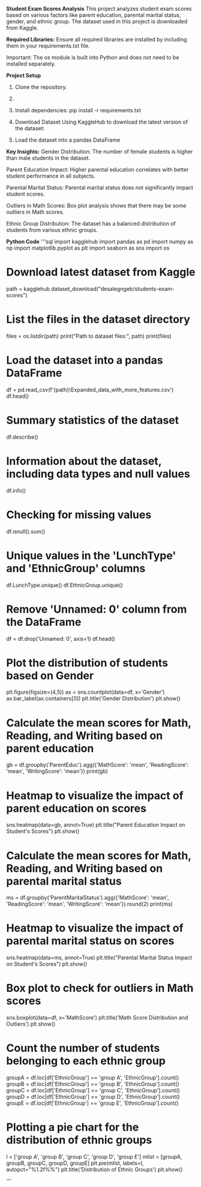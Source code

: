 **Student Exam Scores Analysis**
This project analyzes student exam scores based on various factors like parent education, parental marital status, gender, and ethnic group. The dataset used in this project is downloaded from Kaggle.

**Required Libraries:**
Ensure all required libraries are installed by including them in your requirements.txt file.

Important: The os module is built into Python and does not need to be installed separately.

**Project Setup**
1. Clone the repository.
2. 
3. Install dependencies:
pip install -r requirements.txt

5. Download Dataset
Using KaggleHub to download the latest version of the dataset:

6. Load the dataset into a pandas DataFrame


**Key Insights:**
Gender Distribution: The number of female students is higher than male students in the dataset.

Parent Education Impact: Higher parental education correlates with better student performance in all subjects.

Parental Marital Status: Parental marital status does not significantly impact student scores.

Outliers in Math Scores: Box plot analysis shows that there may be some outliers in Math scores.

Ethnic Group Distribution: The dataset has a balanced distribution of students from various ethnic groups.


**Python Code**
'''sql
import kagglehub
import pandas as pd
import numpy as np
import matplotlib.pyplot as plt
import seaborn as sns
import os

# Download latest dataset from Kaggle
path = kagglehub.dataset_download("desalegngeb/students-exam-scores")

# List the files in the dataset directory
files = os.listdir(path)
print("Path to dataset files:", path)
print(files)

# Load the dataset into a pandas DataFrame
df = pd.read_csv(f'{path}\\Expanded_data_with_more_features.csv')
df.head()

# Summary statistics of the dataset
df.describe()

# Information about the dataset, including data types and null values
df.info()

# Checking for missing values
df.isnull().sum()

# Unique values in the 'LunchType' and 'EthnicGroup' columns
df.LunchType.unique()
df.EthnicGroup.unique()

# Remove 'Unnamed: 0' column from the DataFrame
df = df.drop('Unnamed: 0', axis=1)
df.head()

# Plot the distribution of students based on Gender
plt.figure(figsize=(4,5))
ax = sns.countplot(data=df, x='Gender')
ax.bar_label(ax.containers[0])
plt.title('Gender Distribution')
plt.show()

# Calculate the mean scores for Math, Reading, and Writing based on parent education
gb = df.groupby('ParentEduc').agg({'MathScore': 'mean', 'ReadingScore': 'mean', 'WritingScore': 'mean'})
print(gb)

# Heatmap to visualize the impact of parent education on scores
sns.heatmap(data=gb, annot=True)
plt.title("Parent Education Impact on Student's Scores")
plt.show()

# Calculate the mean scores for Math, Reading, and Writing based on parental marital status
ms = df.groupby('ParentMaritalStatus').agg({'MathScore': 'mean', 'ReadingScore': 'mean', 'WritingScore': 'mean'}).round(2)
print(ms)

# Heatmap to visualize the impact of parental marital status on scores
sns.heatmap(data=ms, annot=True)
plt.title("Parental Marital Status Impact on Student's Scores")
plt.show()

# Box plot to check for outliers in Math scores
sns.boxplot(data=df, x='MathScore')
plt.title('Math Score Distribution and Outliers')
plt.show()

# Count the number of students belonging to each ethnic group
groupA = df.loc[df['EthnicGroup'] == 'group A', 'EthnicGroup'].count()
groupB = df.loc[df['EthnicGroup'] == 'group B', 'EthnicGroup'].count()
groupC = df.loc[df['EthnicGroup'] == 'group C', 'EthnicGroup'].count()
groupD = df.loc[df['EthnicGroup'] == 'group D', 'EthnicGroup'].count()
groupE = df.loc[df['EthnicGroup'] == 'group E', 'EthnicGroup'].count()

# Plotting a pie chart for the distribution of ethnic groups
l = ['group A', 'group B', 'group C', 'group D', 'group E']
mlist = [groupA, groupB, groupC, groupD, groupE]
plt.pie(mlist, labels=l, autopct="%1.2f%%")
plt.title('Distribution of Ethnic Groups')
plt.show()

'''
